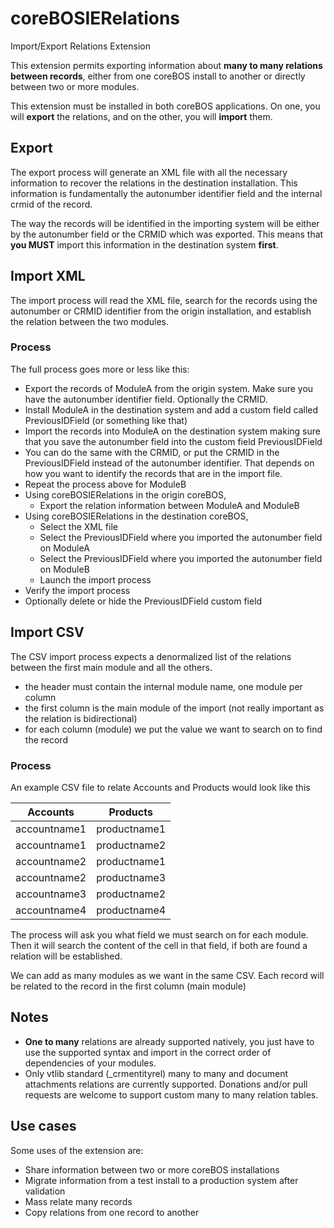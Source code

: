 # coreBOSIERelations

Import/Export Relations Extension

This extension permits exporting information about **many to many relations between records**, either from one coreBOS install to another or directly between two or more modules.

This extension must be installed in both coreBOS applications. On one, you will **export** the relations, and on the other, you will **import** them.

## Export

The export process will generate an XML file with all the necessary information to recover the relations in the destination installation. This information is fundamentally the autonumber identifier field and the internal crmid of the record.

The way the records will be identified in the importing system will be either by the autonumber field or the CRMID which was exported. This means that **you MUST** import this information in the destination system **first**.

## Import XML

The import process will read the XML file, search for the records using the autonumber or CRMID identifier from the origin installation, and establish the relation between the two modules.

### Process

The full process goes more or less like this:

* Export the records of ModuleA from the origin system. Make sure you have the autonumber identifier field. Optionally the CRMID.
* Install ModuleA in the destination system and add a custom field called PreviousIDField (or something like that)
* Import the records into ModuleA on the destination system making sure that you save the autonumber field into the custom field PreviousIDField
* You can do the same with the CRMID, or put the CRMID in the PreviousIDField instead of the autonumber identifier. That depends on how you want to identify the records that are in the import file.
* Repeat the process above for ModuleB
* Using coreBOSIERelations in the origin coreBOS,
  * Export the relation information between ModuleA and ModuleB
* Using coreBOSIERelations in the destination coreBOS,
  * Select the XML file
  * Select the PreviousIDField where you imported the autonumber field on ModuleA
  * Select the PreviousIDField where you imported the autonumber field on ModuleB
  * Launch the import process
* Verify the import process
* Optionally delete or hide the PreviousIDField custom field

## Import CSV

The CSV import process expects a denormalized list of the relations between the first main module and all the others.

* the header must contain the internal module name, one module per column
* the first column is the main module of the import (not really important as the relation is bidirectional)
* for each column (module) we put the value we want to search on to find the record

### Process

An example CSV file to relate Accounts and Products would look like this

| Accounts | Products |
| ------------- | ------------- |
| accountname1  | productname1  |
| accountname1  | productname2  |
| accountname2  | productname1  |
| accountname2  | productname3  |
| accountname3  | productname2  |
| accountname4  | productname4  |

The process will ask you what field we must search on for each module. Then it will search the content of the cell in that field, if both are found a relation will be established.

We can add as many modules as we want in the same CSV. Each record will be related to the record in the first column (main module)

## Notes

* **One to many** relations are already supported natively, you just have to use the supported syntax and import in the correct order of dependencies of your modules.
* Only vtlib standard (_crmentityrel) many to many and document attachments relations are currently supported. Donations and/or pull requests are welcome to support custom many to many relation tables.

## Use cases

Some uses of the extension are:

* Share information between two or more coreBOS installations
* Migrate information from a test install to a production system after validation
* Mass relate many records
* Copy relations from one record to another
